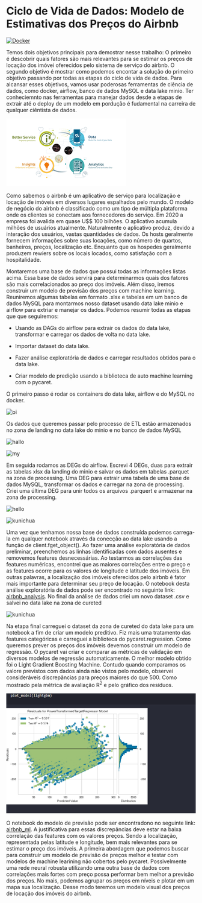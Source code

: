 # Ciclo de Vida de Dados: Modelo de Estimativas dos Preços do Airbnb

[![Docker](https://img.shields.io/badge/docker-%230db7ed.svg?style=for-the-badge&logo=docker&logoColor=white)](https://www.docker.com/)

Temos dois objetivos principais para demostrar nesse trabalho: O primeiro é descobrir quais fatores são mais relevantes para se estimar os preços de locação dos imóvei oferecidos pelo sistema de serviço do airbnb. O segundo objetivo é mostrar como podemos encontar a solução do primeiro objetivo passando por todas as etapas do ciclo de vida de dados. Para alcansar esses objetivos, vamos usar poderosas ferramentas de ciência de dados, como docker, airflow, banco de dados MySQL e data lake minio. Ter conheciemnto nas ferramentas para manejar dados desde a etapas de extrair até o deploy de um modelo em pordução é fudamental na carreira de qualquer ciêntista de dados.

![gif](https://github.com/RondinellyMorais/-Data-Lifecycle-and-Estimate-Pricing-of-Airbnb/blob/master/imagens/gif.gif)

Como sabemos o airbnb é um aplicativo de serviço para localização e locação de imóveis em diversos lugares espalhados pelo mundo. O modelo de negócio do airbnb é 
classificado como um tipo de múltipla plataforma onde os clientes se conectam aos fornecedores do serviço. Em 2020 a empresa foi avalida em quase U$$ 100 bilhões.
O aplicativo acumula milhões de usuários atualmente. Naturalmente o aplicativo produz, devido a interação dos usuários, vastas quantidades 
de dados. Os hosts geralmente fornecem informações sobre suas locações, como número de quartos, banheiros, preços, localização etc. Enquanto que os hospedes 
geralmente produzem rewiers sobre os locais locados, como satisfação com a hospitalidade.

Montaremos uma base de dados que possui todas as informações listas acima. Essa base de dados servirá para determinarmos quais dos fatores são mais correlacionados ao preço dos imóveis. Além disso, iremos construir um modelo de previsão dos preços com machine learning. Reuniremos algumas tabelas em formato .xlsx 
e tabelas em um banco de dados MySQL para montarmos nosso dataset usando data lake minio e airflow para extriar e manejar os dados. Podemos resumir todas as etapas 
que que seguiremos:

* Usando as DAGs do airflow para extrair os dados do data lake, transformar e carregar os dados de volta no data lake.

* Importar dataset do data lake.

* Fazer análise exploratória de dados e carregar resultados obtidos para o data lake.

* Criar modelo de predição usando a biblioteca de auto machine learning com o pycaret.

O primeiro passo é rodar os containers do data lake, airflow e do MySQL no docker.

![oi](https://github.com/RondinellyMorais/Ciclo-de-vida-de-dados-Modelo-de-estimativas-de-pre-os-do-Airbnb/blob/master/imagens/docker.png)

Os dados que queremos passar pelo processo de ETL estão armazenados no zona de landing no data lake do minio e no banco de dados MySQL

![hallo](https://github.com/RondinellyMorais/Ciclo-de-vida-de-dados-Modelo-de-estimativas-de-pre-os-do-Airbnb/blob/master/imagens/minio01.png)

![my](https://github.com/RondinellyMorais/Ciclo-de-vida-de-dados-Modelo-de-estimativas-de-pre-os-do-Airbnb/blob/master/imagens/my.png)

Em seguida rodamos as DEGs do airflow. Escrevi 4 DEGs, duas para extrair as tabelas xlsx da landing do minio e salvar os dados em tabelas .parquet na zona de 
processing. Uma DEG para extrair uma tabela de uma base de dados MySQL, transformar os dados e carregar na zona de processing. Criei uma última DEG para unir todos 
os arquivos .parquert e armazenar na zona de processing.

![hello](https://github.com/RondinellyMorais/Ciclo-de-vida-de-dados-Modelo-de-estimativas-de-pre-os-do-Airbnb/blob/master/imagens/airflow.png)

![kunichua](https://github.com/RondinellyMorais/Ciclo-de-vida-de-dados-Modelo-de-estimativas-de-pre-os-do-Airbnb/blob/master/imagens/minio02.png)

Uma vez que tenhamos nossa base de dados construída podemos carrega-la em qualquer notebook através da conecção ao data lake usando a função de client.fget_object().
Ao fazer uma análise exploratória de dados preliminar, preenchemos as linhas identificadas com dados ausentes e removemos features desnecessárias. Ao testarmos as 
correlações das features numéricas, encontrei que as maiores correlações entre o preço e as features ocorre para os valores de longitude e latitude dos imóveis. 
Em outras palavras, a localização dos imóveis oferecidos pelo airbnb é fator mais importante para determinar seu preço de locação. O notebook desta análise exploratória de dados pode ser encontrado no seguinte link: [airbnb_analysis](https://github.com/RondinellyMorais/-Data-Lifecycle-and-Estimate-Pricing-of-Airbnb/blob/master/notebooks/airbnb_analysis.ipynb). No final da análise de dados criei um novo dataset .csv e salvei no data lake na zona de cureted

![kunichua](https://github.com/RondinellyMorais/Ciclo-de-vida-de-dados-Modelo-de-estimativas-de-pre-os-do-Airbnb/blob/master/imagens/minio03.png)

Na etapa final carreguei o dataset da zona de cureted do data lake para um notebook a fim de criar um modelo preditivo. Fiz mais uma tratamento das features 
categóricas e carreguei a biblioteca do pycaret.regression. Como queremos prever os preços dos imóveis devemos construir um modelo de regressão. O pycaret 
vai criar e comparar as métricas de validação em diversos modelos de regressão automaticamente. O melhor modelo obtido foi o Light Gradient Boosting Machine. Contudo 
quando comparamos os valore previstos com dados ainda não vistos pelo modelo, observei consideráveis discrepâncias para preços maiores do que 500. Como mostrado pela 
métrica de avaliação R<sup>2</sup> e pelo gráfico dos resíduos. 

![graf](https://github.com/RondinellyMorais/-Data-Lifecycle-and-Estimate-Pricing-of-Airbnb/blob/master/imagens/graf.png)

O notebook do modelo de previsão pode ser encontradono no seguinte link: [airbnb_ml](https://github.com/RondinellyMorais/-Data-Lifecycle-and-Estimate-Pricing-of-Airbnb/blob/master/notebooks/airbnb_ml.ipynb). A justificativa para essas discrepâncias deve estar na baixa correlação das features com os valores preços. 
Sendo a localização, representada pelas latitude e longitude, bem mais relevantes para se estimar o preço dos imóveis. A primeira abordagem que podemos buscar para construir um modelo de previsão de preços melhor e testar com modelos de machine learining não cobertos pelo pycaret. Possivelmente uma rede neural robusta utilizando uma outra base de dados com correlações mais fortes com preço possa performar bem melhor a previsão dos preços. No mais, podemos agrupar os preços em níveis e plotar em um mapa sua localização. Desse modo teremos um modelo visual dos preços de locação dos imóveis do airbnb.
